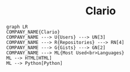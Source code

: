 <h1 align="center">Clario</h1>

```mermaid
graph LR
COMPANY_NAME{Clario}
COMPANY_NAME ---> U{Users} ---> UN[3]
COMPANY_NAME ---> R{Repositories} ---> RN[4]
COMPANY_NAME ---> G{Gists} ---> GN[2]
COMPANY_NAME ---> ML{Most Used<br>Languages}
ML --> HTML[HTML]
ML --> Python[Python]
```
